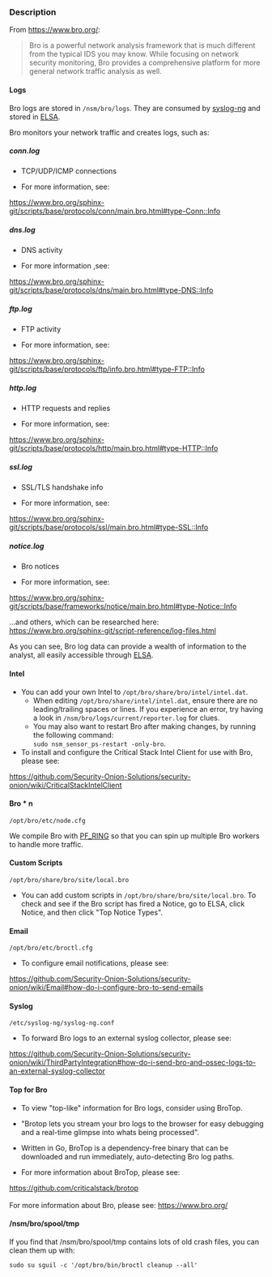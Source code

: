 ### Description
From https://www.bro.org/:
> Bro is a powerful network analysis framework that is much different from the typical IDS you may know.  While focusing on network security monitoring, Bro provides a comprehensive platform for more general network traffic analysis as well. 

#### Logs
Bro logs are stored in `/nsm/bro/logs`.  They are consumed by [syslog-ng](syslog) and stored in [ELSA](ELSA).

Bro monitors your network traffic and creates logs, such as:  
##### conn.log
* TCP/UDP/ICMP connections

* For more information, see: 

https://www.bro.org/sphinx-git/scripts/base/protocols/conn/main.bro.html#type-Conn::Info

##### dns.log

* DNS activity	  

* For more information ,see: 

https://www.bro.org/sphinx-git/scripts/base/protocols/dns/main.bro.html#type-DNS::Info

##### ftp.log

* FTP activity

* For more information, see: 

https://www.bro.org/sphinx-git/scripts/base/protocols/ftp/info.bro.html#type-FTP::Info
	  
##### http.log

* HTTP requests and replies

* For more information, see: 

https://www.bro.org/sphinx-git/scripts/base/protocols/http/main.bro.html#type-HTTP::Info
	  
##### ssl.log

* SSL/TLS handshake info
	  
* For more information, see: 

https://www.bro.org/sphinx-git/scripts/base/protocols/ssl/main.bro.html#type-SSL::Info

##### notice.log

* Bro notices	  

* For more information, see: 

https://www.bro.org/sphinx-git/scripts/base/frameworks/notice/main.bro.html#type-Notice::Info

...and others, which can be researched here:  
https://www.bro.org/sphinx-git/script-reference/log-files.html

As you can see, Bro log data can provide a wealth of information to the analyst, all easily accessible through [ELSA](https://github.com/Security-Onion-Solutions/security-onion/wiki/ELSA). 

#### Intel

* You can add your own Intel to `/opt/bro/share/bro/intel/intel.dat`.
    * When editing `/opt/bro/share/intel/intel.dat`, ensure there are no leading/trailing spaces or lines.  If you experience an error, try having a look in `/nsm/bro/logs/current/reporter.log` for clues.
    * You may also want to restart Bro after making changes, by running the following command: <br/>`sudo nsm_sensor_ps-restart -only-bro`. 
* To install and configure the Critical Stack Intel Client for use with Bro, please see:

https://github.com/Security-Onion-Solutions/security-onion/wiki/CriticalStackIntelClient

#### Bro * n
`/opt/bro/etc/node.cfg`

We compile Bro with [PF_RING](https://github.com/Security-Onion-Solutions/security-onion/wiki/PF_RING) so that you can spin up multiple Bro workers to handle more traffic.

#### Custom Scripts
`/opt/bro/share/bro/site/local.bro`

* You can add custom scripts in `/opt/bro/share/bro/site/local.bro`. 
To check and see if the Bro script has fired a Notice, go to ELSA, click Notice, and then click "Top Notice Types".

#### Email
`/opt/bro/etc/broctl.cfg`

* To configure email notifications, please see:

https://github.com/Security-Onion-Solutions/security-onion/wiki/Email#how-do-i-configure-bro-to-send-emails

#### Syslog
`/etc/syslog-ng/syslog-ng.conf`

* To forward Bro logs to an external syslog collector, please see: 

https://github.com/Security-Onion-Solutions/security-onion/wiki/ThirdPartyIntegration#how-do-i-send-bro-and-ossec-logs-to-an-external-syslog-collector

#### Top for Bro

* To view "top-like" information for Bro logs, consider using BroTop.

* "Brotop lets you stream your bro logs to the browser for easy debugging and a real-time glimpse into whats being processed".

* Written in Go, BroTop is a dependency-free binary that can be downloaded and run immediately, auto-detecting Bro log paths.

* For more information about BroTop, please see: 

https://github.com/criticalstack/brotop
<br/><br/>
For more information about Bro, please see:
https://www.bro.org/

#### /nsm/bro/spool/tmp

If you find that /nsm/bro/spool/tmp contains lots of old crash files, you can clean them up with:
```
sudo su sguil -c '/opt/bro/bin/broctl cleanup --all'
```